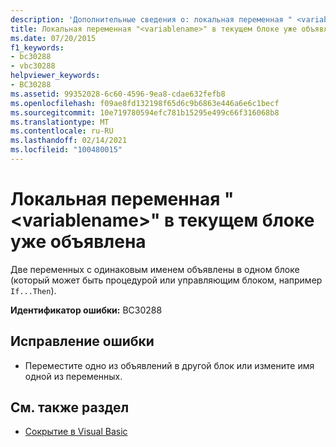 ```yaml
---
description: 'Дополнительные сведения о: локальная переменная " <variablename> " уже объявлена в текущем блоке'
title: Локальная переменная "<variablename>" в текущем блоке уже объявлена
ms.date: 07/20/2015
f1_keywords:
- bc30288
- vbc30288
helpviewer_keywords:
- BC30288
ms.assetid: 99352028-6c60-4596-9ea8-cdae632fefb8
ms.openlocfilehash: f09ae8fd132198f65d6c9b6863e446a6e6c1becf
ms.sourcegitcommit: 10e719780594efc781b15295e499c66f316068b8
ms.translationtype: MT
ms.contentlocale: ru-RU
ms.lasthandoff: 02/14/2021
ms.locfileid: "100480015"
---
```

# <a name="local-variable-variablename-is-already-declared-in-the-current-block"></a>Локальная переменная "\<variablename>" в текущем блоке уже объявлена

Две переменных с одинаковым именем объявлены в одном блоке (который может быть процедурой или управляющим блоком, например `If...Then`).  
  
 **Идентификатор ошибки:** BC30288  
  
## <a name="to-correct-this-error"></a>Исправление ошибки  
  
- Переместите одно из объявлений в другой блок или измените имя одной из переменных.  
  
## <a name="see-also"></a>См. также раздел

- [Сокрытие в Visual Basic](../programming-guide/language-features/declared-elements/shadowing.md)
